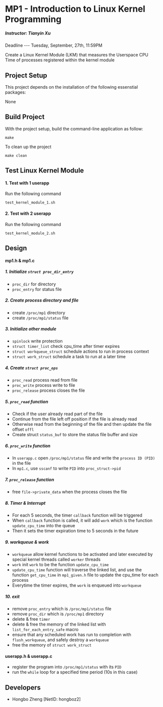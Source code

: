 # MP1 - Introduction to Linux Kernel Programming
##### Instructor: Tianyin Xu
Deadline --- Tuesday, September, 27th, 11:59PM

Create a Linux Kernel Module (LKM) that measures the Userspace CPU Time of processes registered within the kernel module

## Project Setup
This project depends on the installation of the following essenstial packages:

None

## Build Project
With the project setup, build the command-line application as follow:
```
make
```

To clean up the project
```
make clean
```

## Test Linux Kernel Module
#### 1. Test with 1 userapp
Run the following command
```
test_kernel_module_1.sh
```

#### 2. Test with 2 userapp
Run the following command
```
test_kernel_module_2.sh
```

## Design

#### mp1.h & mp1.c

##### 1. Initialize `struct proc_dir_entry`
* `proc_dir` for directory
* `proc_entry` for status file

##### 2. Create process directory and file
* create `/proc/mp1` directory
* create `/proc/mp1/status` file

##### 3. Initialize other module
* `spinlock` write protection
* `struct timer_list` check cpu_time after timer expires
* `struct workqueue_struct` schedule actions to run in process context
* `struct work_struct` schedule a task to run at a later time

##### 4. Create `struct proc_ops`
* `proc_read` process read from file
* `proc_write`  process write to file
* `proc_release` process closes the file

##### 5. `proc_read` function
* Check if the user already read part of the file
* Continue from the file left off position if the file is already read
* Otherwise read from the beginning of the file and then update the file offset `offl`
* Create struct `status_buf` to store the status file buffer and size

##### 6. `proc_write` function
* In `userapp.c` open `/proc/mp1/status` file and write the `process ID (PID)` in the file
* In `mp1.c`, use `sscanf` to write `PID` into `proc_struct->pid`

##### 7. `proc_release` function
* free `file->private_data` when the process closes the file

##### 8. Timer & Interrupt
* For each 5 seconds, the timer `callback` function will be triggered
* When `callback` function is called, it will add `work` which is the function `update_cpu_time` into the queue
* Then it sets the timer expiration time to 5 seconds in the future

##### 9. workqueue & work
* `workqueue` allow kernel functions to be activated and later executed by special kernel threads called `worker` threads
* `work` init `work` to be the function `update_cpu_time`
* `update_cpu_time` function will traverse the linked list, and use the function `get_cpu_time` in `mp1_given.h` file to update the cpu_time for each process
* Everytime the timer expires, the `work` is enqueued into `workqueue`

##### 10. exit
* remove `proc_entry` which is `/proc/mp1/status` file
* remove `proc_dir` which is `/proc/mp1` directory
* delete & free `timer`
* delete & free the memory of the linked list with `list_for_each_entry_safe` macro
* ensure that any scheduled work has run to completion with `flush_workqueue`, and safely destroy a `workqueue`
* free the memory of `struct work_struct`

#### userapp.h & userapp.c
* register the program into `/proc/mp1/status` with its `PID`
* run the `while` loop for a specified time period (10s in this case)

## Developers
* Hongbo Zheng [NetID: hongboz2]

